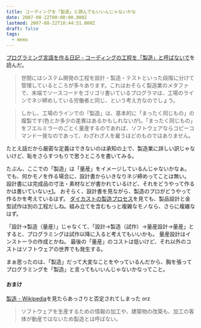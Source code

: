 ```yaml
---
title: コーディングを「製造」と読んでもいいんじゃないかな
date: 2007-08-22T00:00:00.000Z
lastmod: 2007-08-22T10:44:51.000Z
draft: false
tags:
  - memo
---
```


[プログラミング言語を作る日記 - コーディングの工程を「製造」と呼ばないで](http://d.hatena.ne.jp/kmaebashi/20070813#p1)を読んだ。

> 世間にはシステム開発の工程を設計・製造・テストといった段階に分けて管理しているところが多々あります。これはおそらく製造業のメタファで、末端でソースコードをゴリゴリ書いているプログラマは、工場のラインでネジ締めしている労働者と同じ、という考え方なのでしょう。

> しかし、工場のラインでの「製造」は、基本的に「まったく同じもの」の複製です(色とか多少の差異はあるかもしれないが)。「まったく同じもの」をフエルミラーのごとく量産するのであれば、ソフトウェアならコピーコマンド一発なのであって、わざわざ人を雇うほどのものではありません。

たとえ話だから厳密な定義はできないのは承知の上で、製造業に詳しい訳じゃないけど、恥をさらすつもりで思うところを書いてみる。

たぶん、ここでの「製造」は「量産」をイメージしているんじゃないかなぁ。 でも、何かモノを作る場合に、設計書からいきなりネジ締めってことは無い。 設計書には完成品の寸法・素材などが書かれているけど、それをどうやって作るかは書いていない[\*1](# "と思う。間違っていたらツッコミお願いします。")。 おそらく、設計書を見ながら、製造のプロがどうやって作るかを考えているはず。 [ダイカストの製造プロセス](http://www.jlzda.gr.jp/te_po.htm)を見ても、製品設計と金型試作は別の工程だしね。組み立てを含むもっと複雑なモノなら、さらに複雑なはず。

「設計→製造（量産）」じゃなくて、「設計→製造（試作）→量産設計→量産」とすると、プログラミングは試作以降に入ると考えてもいいかも。 量産設計はインストーラの作成とかね。 最後の「量産」のコストは低いけど、それ以外のコストはソフトウェアの世界でも発生する。

まぁ思ったのは、「製造」だって大変なことをやっているんだから、胸を張ってプログラミングを「製造」と言ってもいいんじゃないかなってこと。

#### おまけ

[製造 - Wikipedia](http://ja.wikipedia.org/wiki/%E8%A3%BD%E9%80%A0)を見たらあっさりと否定されてしまった orz

> ソフトウェアを生産するための情報の加工や、建築物の改築も、加工の客体が動産ではないため製造とは呼ばない。
